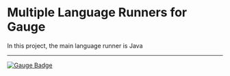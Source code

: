 # Multiple Language Runners for Gauge

In this project, the main language runner is Java

---

[![Gauge Badge](https://gauge.org/Gauge_Badge.svg)](https://gauge.org)
